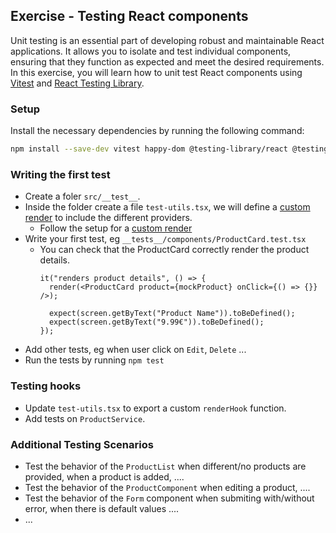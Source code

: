 ## Exercise - Testing React components

Unit testing is an essential part of developing robust and maintainable React applications. It allows you to isolate and test individual components, ensuring that they function as expected and meet the desired requirements. In this exercise, you will learn how to unit test React components using [Vitest](https://vitest.dev/) and [React Testing Library](https://testing-library.com/docs/react-testing-library/intro).

### Setup

Install the necessary dependencies by running the following command:

```bash
npm install --save-dev vitest happy-dom @testing-library/react @testing-library/jest-dom
```

### Writing the first test

- Create a foler `src/__test__`.
- Inside the folder create a file `test-utils.tsx`, we will define a [custom render](https://testing-library.com/docs/react-testing-library/setup/#custom-render) to include the different providers.
  - Follow the setup for a [custom render](https://testing-library.com/docs/react-testing-library/setup/#custom-render)
- Write your first test, eg `__tests__/components/ProductCard.test.tsx`
  - You can check that the ProductCard correctly render the product details.
    ```tsx
    it("renders product details", () => {
      render(<ProductCard product={mockProduct} onClick={() => {}} />);

      expect(screen.getByText("Product Name")).toBeDefined();
      expect(screen.getByText("9.99€")).toBeDefined();
    });
    ```
- Add other tests, eg when user click on `Edit`, `Delete` ...
- Run the tests by running `npm test`

### Testing hooks

- Update `test-utils.tsx` to export a custom `renderHook` function.
- Add tests on `ProductService`.

### Additional Testing Scenarios

- Test the behavior of the `ProductList` when different/no products are provided, when a product is added, ....
- Test the behavior of the `ProductComponent` when editing a product, ....
- Test the behavior of the `Form` component when submiting with/without error, when there is default values ....
- ...